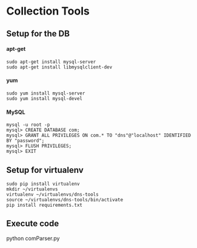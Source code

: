 # Collection Tools

## Setup for the DB
#### apt-get
```
sudo apt-get install mysql-server
sudo apt-get install libmysqlclient-dev
```
#### yum
```
sudo yum install mysql-server
sudo yum install mysql-devel
```
#### MySQL
```
mysql -u root -p
mysql> CREATE DATABASE com;
mysql> GRANT ALL PRIVILEGES ON com.* TO "dns"@"localhost" IDENTIFIED BY "password";
mysql> FLUSH PRIVILEGES;
mysql> EXIT
```

## Setup for virtualenv

```
sudo pip install virtualenv
mkdir ~/virtualenvs
virtualenv ~/virtualenvs/dns-tools
source ~/virtualenvs/dns-tools/bin/activate
pip install requirements.txt
```

## Execute code

python comParser.py
